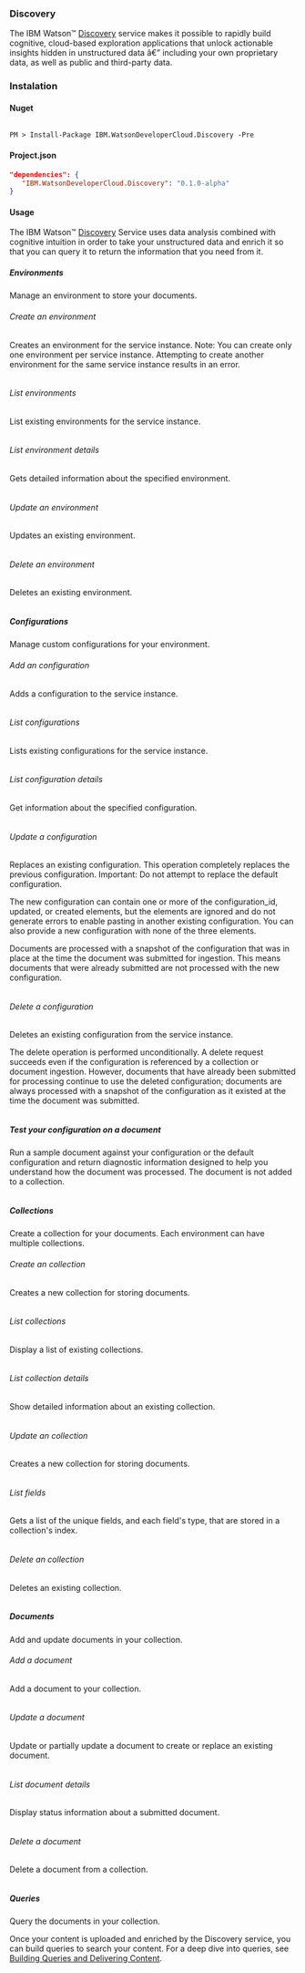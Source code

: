 ### Discovery

The IBM Watson™ [Discovery][discovery] service makes it possible to rapidly build cognitive, cloud-based exploration applications that unlock actionable insights hidden in unstructured data â€” including your own proprietary data, as well as public and third-party data.


### Instalation
#### Nuget
```

PM > Install-Package IBM.WatsonDeveloperCloud.Discovery -Pre

```
#### Project.json
```JSON
"dependencies": {
   "IBM.WatsonDeveloperCloud.Discovery": "0.1.0-alpha"
}
```
#### Usage
The IBM Watson™ [Discovery][discovery] Service uses data analysis combined with cognitive intuition in order to take your unstructured data and enrich it so that you can query it to return the information that you need from it.

##### Environments
Manage an environment to store your documents.
###### Create an environment
Creates an environment for the service instance. Note: You can create only one environment per service instance. Attempting to create another environment for the same service instance results in an error.
```cs
```
###### List environments
List existing environments for the service instance.
```cs
```
###### List environment details
Gets detailed information about the specified environment.
```cs
```
###### Update an environment
Updates an existing environment.
```cs
```
###### Delete an environment
Deletes an existing environment.
```cs
```
##### Configurations
Manage custom configurations for your environment.
###### Add an configuration
Adds a configuration to the service instance.
```cs
```
###### List configurations
Lists existing configurations for the service instance.
```cs
```
###### List configuration details
Get information about the specified configuration.
```cs
```
###### Update a configuration
Replaces an existing configuration. This operation completely replaces the previous configuration. Important: Do not attempt to replace the default configuration.

The new configuration can contain one or more of the configuration_id, updated, or created elements, but the elements are ignored and do not generate errors to enable pasting in another existing configuration. You can also provide a new configuration with none of the three elements.

Documents are processed with a snapshot of the configuration that was in place at the time the document was submitted for ingestion. This means documents that were already submitted are not processed with the new configuration.
```cs
```
###### Delete a configuration
Deletes an existing configuration from the service instance.

The delete operation is performed unconditionally. A delete request succeeds even if the configuration is referenced by a collection or document ingestion. However, documents that have already been submitted for processing continue to use the deleted configuration; documents are always processed with a snapshot of the configuration as it existed at the time the document was submitted.
```cs
```
##### Test your configuration on a document
Run a sample document against your configuration or the default configuration and return diagnostic information designed to help you understand how the document was processed. The document is not added to a collection.
```cs
```
##### Collections
Create a collection for your documents. Each environment can have multiple collections.
###### Create an collection
Creates a new collection for storing documents.
```cs
```
###### List collections
Display a list of existing collections.
```cs
```
###### List collection details
Show detailed information about an existing collection.
```cs
```
###### Update an collection
Creates a new collection for storing documents.
```cs
```
###### List fields
Gets a list of the unique fields, and each field's type, that are stored in a collection's index.
```cs
```
###### Delete an collection
Deletes an existing collection.
```cs
```
##### Documents
Add and update documents in your collection.
###### Add a document
Add a document to your collection.
```cs
```
###### Update a document
Update or partially update a document to create or replace an existing document.
```cs
```
###### List document details
Display status information about a submitted document.
```cs
```
###### Delete a document
Delete a document from a collection.
```cs
```
##### Queries
Query the documents in your collection.

Once your content is uploaded and enriched by the Discovery service, you can build queries to search your content. For a deep dive into queries, see [Building Queries and Delivering Content][discovery-query].
```cs
```

[discovery]: http://www.ibm.com/watson/developercloud/discovery/api/v1/
[discovery-query]: http://www.ibm.com/watson/developercloud/doc/discovery/using.shtml
